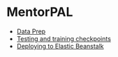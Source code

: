 # MentorPAL

 - [Data Prep](README_dataprep.md)
 - [Testing and training checkpoints](checkpoint/README.md)
 - [Deploying to Elastic Beanstalk](ebs/README.md)
